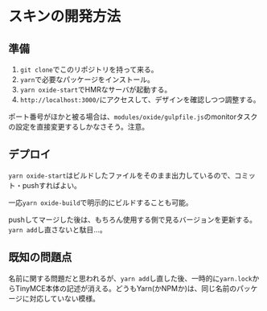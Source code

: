# スキンの開発方法

## 準備

1. `git clone`でこのリポジトリを持って来る。
2. `yarn`で必要なパッケージをインストール。
3. `yarn oxide-start`でHMRなサーバが起動する。
4. `http://localhost:3000/`にアクセスして、デザインを確認しつつ調整する。

ポート番号がほかと被る場合は、`modules/oxide/gulpfile.js`のmonitorタスクの設定を直接変更するしかなさそう。注意。


## デプロイ

`yarn oxide-start`はビルドしたファイルをそのまま出力しているので、コミット・pushすればよい。

一応`yarn oxide-build`で明示的にビルドすることも可能。

pushしてマージした後は、もちろん使用する側で見るバージョンを更新する。`yarn add`し直さないと駄目…。


## 既知の問題点

名前に関する問題だと思われるが、`yarn add`し直した後、一時的に`yarn.lock`からTinyMCE本体の記述が消える。どうもYarn(かNPMか)は、同じ名前のパッケージに対応していない模様。
